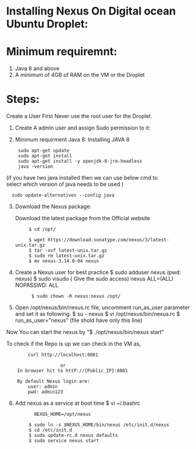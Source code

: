 # Installing Nexus On Digital ocean Ubuntu Droplet:

# Minimum requiremnt:
  1. Java 8 and above
  2. A minimum of 4GB of RAM on the VM or the Droplet

# Steps:

Create a User First Never use the root user for the Droplet.

1. Create A admin user and assign Sudo permission to it:

2. Minimum requirment Java 8: Installing JAVA 8

	    sudo apt-get update
	    sudo apt-get install
	    sudo apt-get install -y openjdk-8-jre-headless
	    java -version

 (if you have two java installed then we can use below cmd to   
   select which version of java needs to be used )

   	  sudo update-alternatives --config java


3. Download the Nexus package:

   Download the latest package from the Official website
   	
            $ cd /opt/

            $ wget https://download.sonatype.com/nexus/3/latest-unix.tar.gz
            $ tar -xvf latest-unix.tar.gz
            $ sudo rm latest-unix.tar.gz
            $ mv nexus-3.14.0-04 nexus

4. Create a Nexus user for best practice
             $ sudo adduser nexus    (pwd: nexus)
             $ sudo visudo  ( Give the sudo access)
                  nexus   ALL=(ALL)       NOPASSWD: ALL

             $ sudo chown -R nexus:nexus /opt/

5. Open /opt/nexus/bin/nexus.rc file, uncomment run_as_user parameter and set it as following.
              $ su - nexus
              $ vi /opt/nexus/bin/nexus.rc
              $ run_as_user="nexus" (file shold have only this line)


Now You can start the nexus by "$ ./opt/nexus/bin/nexus start"

To check if the Repo is up we can check in the VM as,

		    curl http://localhost:8081

				        or
		In browser hit to httP://{Public_IP}:8081

		By default Nexus login are:
            user: admin
            pwd: admin123 


6. Add nexus as a service at boot time
            $ vi ~/.bashrc

              NEXUS_HOME=/opt/nexus

            $ sudo ln -s $NEXUS_HOME/bin/nexus /etc/init.d/nexus
            $ cd /etc/init.d
            $ sudo update-rc.d nexus defaults
            $ sudo service nexus start
